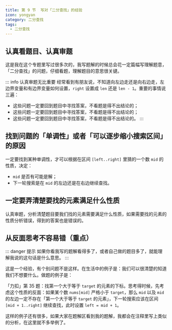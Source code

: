 ```yaml
---
title: 第 9 节  写对「二分查找」的经验
icon: yongyan
category: 二分查找
tags:
  - 二分查找
---
```


## 认真看题目、认真审题

这是我在这个专题里写过很多次的，我写题解的时候总会花一定篇幅写理解题意，「二分查找」的问题，仔细看题，理解题目的意思很关键。

::: info 认真审题无比重要
经常看到有朋友说，不知道向左边走还是向右边走，左边界变量和有边界变量如何设置，`right` 设置成 `len` 还是 `len - 1`。重要的事情说三遍：

- 这些问题一定要回到题目中寻找答案，不看题是得不出结论的；
- 这些问题一定要回到题目中寻找答案，不看题是得不出结论的；
- 这些问题一定要回到题目中寻找答案，不看题是得不出结论的。
  :::

## 找到问题的「单调性」或者「可以逐步缩小搜索区间」的原因

一定要找到某种单调性，才可以根据在区间 `[left..right]` 里猜的一个数 `mid` 的性质，决定：

- `mid` 是否有可能是解；
- 下一轮搜索是在 `mid` 的左边还是在右边继续查找。

## 一定要弄清楚要找的元素满足什么性质

认真审题，分析清楚题目要我们找的元素需要满足什么性质，如果需要找的元素的性质分析错误，得到的答案也是错误的。

## 从反面思考不容易错（重点）

::: danger 提示
如果你看我写的题解看得多了，或者自己做的题目多了，就能理解我说的这句话是什么意思。
:::

这是一个经验，有个别问题不是这样。在生活中的例子是：我们可以很清楚的知道我们不想要什么。做题的例子是：

「力扣」第 35 题：找第一个大于等于 `target` 的元素的下标。思考得时候，先考虑这个性质的反面：如果某个数 `nums[mid]` 严格小于 `target`，那么 `mid` 以及 `mid` 的左边一定不存在「第一个大于等于 `target` 的元素」，下一轮搜索应该在区间 `[mid + 1..right]` 继续查找，此时设置 `left = mid + 1`。

这样的例子还有很多，如果大家在题解区看到我的题解，我都会在注释里写上类似的分析，在这里就不多举例了。
